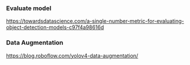 ### Evaluate model

https://towardsdatascience.com/a-single-number-metric-for-evaluating-object-detection-models-c97f4a98616d

### Data Augmentation
https://blog.roboflow.com/yolov4-data-augmentation/
